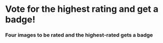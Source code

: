 # Vote for the highest rating and get a badge!
### Four images to be rated and the highest-rated gets a badge
